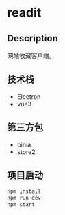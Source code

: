 # readit

## Description

网站收藏客户端。

## 技术栈

- Electron
- vue3

## 第三方包

- pinia
- store2

## 项目启动

```bash
npm install
npm run dev
npm start
```
